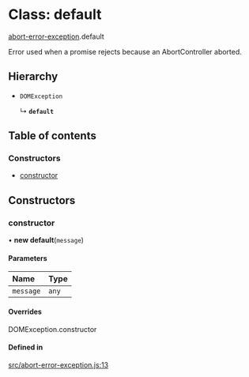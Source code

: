 # Class: default

[abort-error-exception](../modules/abort_error_exception.md).default

Error used when a promise rejects because an AbortController aborted.

## Hierarchy

- `DOMException`

  ↳ **`default`**

## Table of contents

### Constructors

- [constructor](abort_error_exception.default.md#constructor)

## Constructors

### constructor

• **new default**(`message`)

#### Parameters

| Name | Type |
| :------ | :------ |
| `message` | `any` |

#### Overrides

DOMException.constructor

#### Defined in

[src/abort-error-exception.js:13](https://github.com/Twipped/js-utils/blob/f2eceb5/src/abort-error-exception.js#L13)
